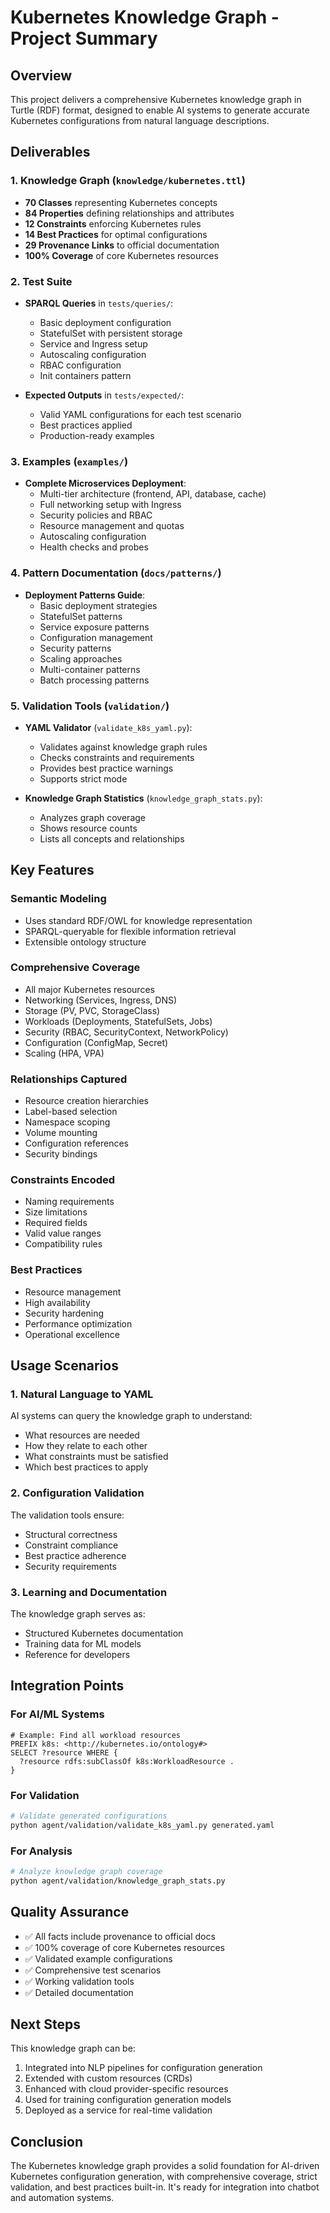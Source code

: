 # Kubernetes Knowledge Graph - Project Summary

## Overview

This project delivers a comprehensive Kubernetes knowledge graph in Turtle (RDF) format, designed to enable AI systems to generate accurate Kubernetes configurations from natural language descriptions.

## Deliverables

### 1. Knowledge Graph (`knowledge/kubernetes.ttl`)
- **70 Classes** representing Kubernetes concepts
- **84 Properties** defining relationships and attributes
- **12 Constraints** enforcing Kubernetes rules
- **14 Best Practices** for optimal configurations
- **29 Provenance Links** to official documentation
- **100% Coverage** of core Kubernetes resources

### 2. Test Suite
- **SPARQL Queries** in `tests/queries/`:
  - Basic deployment configuration
  - StatefulSet with persistent storage
  - Service and Ingress setup
  - Autoscaling configuration
  - RBAC configuration
  - Init containers pattern

- **Expected Outputs** in `tests/expected/`:
  - Valid YAML configurations for each test scenario
  - Best practices applied
  - Production-ready examples

### 3. Examples (`examples/`)
- **Complete Microservices Deployment**:
  - Multi-tier architecture (frontend, API, database, cache)
  - Full networking setup with Ingress
  - Security policies and RBAC
  - Resource management and quotas
  - Autoscaling configuration
  - Health checks and probes

### 4. Pattern Documentation (`docs/patterns/`)
- **Deployment Patterns Guide**:
  - Basic deployment strategies
  - StatefulSet patterns
  - Service exposure patterns
  - Configuration management
  - Security patterns
  - Scaling approaches
  - Multi-container patterns
  - Batch processing patterns

### 5. Validation Tools (`validation/`)
- **YAML Validator** (`validate_k8s_yaml.py`):
  - Validates against knowledge graph rules
  - Checks constraints and requirements
  - Provides best practice warnings
  - Supports strict mode

- **Knowledge Graph Statistics** (`knowledge_graph_stats.py`):
  - Analyzes graph coverage
  - Shows resource counts
  - Lists all concepts and relationships

## Key Features

### Semantic Modeling
- Uses standard RDF/OWL for knowledge representation
- SPARQL-queryable for flexible information retrieval
- Extensible ontology structure

### Comprehensive Coverage
- All major Kubernetes resources
- Networking (Services, Ingress, DNS)
- Storage (PV, PVC, StorageClass)
- Workloads (Deployments, StatefulSets, Jobs)
- Security (RBAC, SecurityContext, NetworkPolicy)
- Configuration (ConfigMap, Secret)
- Scaling (HPA, VPA)

### Relationships Captured
- Resource creation hierarchies
- Label-based selection
- Namespace scoping
- Volume mounting
- Configuration references
- Security bindings

### Constraints Encoded
- Naming requirements
- Size limitations
- Required fields
- Valid value ranges
- Compatibility rules

### Best Practices
- Resource management
- High availability
- Security hardening
- Performance optimization
- Operational excellence

## Usage Scenarios

### 1. Natural Language to YAML
AI systems can query the knowledge graph to understand:
- What resources are needed
- How they relate to each other
- What constraints must be satisfied
- Which best practices to apply

### 2. Configuration Validation
The validation tools ensure:
- Structural correctness
- Constraint compliance
- Best practice adherence
- Security requirements

### 3. Learning and Documentation
The knowledge graph serves as:
- Structured Kubernetes documentation
- Training data for ML models
- Reference for developers

## Integration Points

### For AI/ML Systems
```sparql
# Example: Find all workload resources
PREFIX k8s: <http://kubernetes.io/ontology#>
SELECT ?resource WHERE {
  ?resource rdfs:subClassOf k8s:WorkloadResource .
}
```

### For Validation
```bash
# Validate generated configurations
python agent/validation/validate_k8s_yaml.py generated.yaml
```

### For Analysis
```bash
# Analyze knowledge graph coverage
python agent/validation/knowledge_graph_stats.py
```

## Quality Assurance

- ✅ All facts include provenance to official docs
- ✅ 100% coverage of core Kubernetes resources
- ✅ Validated example configurations
- ✅ Comprehensive test scenarios
- ✅ Working validation tools
- ✅ Detailed documentation

## Next Steps

This knowledge graph can be:
1. Integrated into NLP pipelines for configuration generation
2. Extended with custom resources (CRDs)
3. Enhanced with cloud provider-specific resources
4. Used for training configuration generation models
5. Deployed as a service for real-time validation

## Conclusion

The Kubernetes knowledge graph provides a solid foundation for AI-driven Kubernetes configuration generation, with comprehensive coverage, strict validation, and best practices built-in. It's ready for integration into chatbot and automation systems.